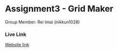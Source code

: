 # Assignment3 - Grid Maker
Group Member: Rei Imai (nikkun1028)

### Live Link
[Website link](https://nikkun1028.github.io/Assignment3/)
